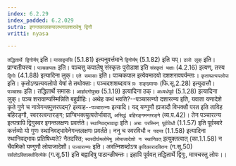 ```yaml
---
index: 6.2.29
index_padded: 6.2.029
sutra: इगन्तकालकपालभगालशरावेषु द्विगौ
vritti: nyasa

---
```

`तद्धितार्थे द्विगोर्यप्` इति। `मासाद्व्यसि` (5.1.81) इत्यनुवर्त्तमाने `द्विगोर्यष्` (5.1.82) इति यप्। `ठञो लुक्` इति। प्राग्वतीयस्य। `पञ्चकपलः` इति। पञ्चसु कपालेषु संस्कृतः पुरोडाश इति `संस्कृतं भक्षाः` (4.2.16) इत्यण्, तस्य `द्विगोः` (4.1.88) इत्यादिना लुक्।
`एते समासाः` इति। पञ्चकपाल इत्येवमादयो दशशरावपर्यन्ताः। `कृताष्प्रत्ययलोपा` इति। कृतोऽण्प्रत्ययलोपो येषां ते तथोक्ताः। पञ्चदशशब्दावत्र `ग्रः सङ्ख्यायाः` (फि.सू.2.28) इत्युदात्तौ।
`पञ्चाश्वः` इति। तद्धितार्थे समासः। `आर्हादगोपुच्छ` (5.1.19) इत्यादिना ठक्। `अध्यर्धपूर्व` (5.1.28) इत्यादिना लुक्। पञ्च शरावाण्यस्मिन्निति बहुव्रीहिः।
अथेह कथं भवति?--पञ्चारत्न्यो दशारत्न्य इति, यवाता यणादेशे कृते गुणे च नात्रेगन्तमुत्तरपदम्? इत्याह--`पञ्चारत्न्यः` इत्यादि। यद् यण्गुणौ ह्यजादौ विभक्तौ परत इति ताविह बहिरङ्गौ, स्वरस्त्वन्तरङ्ग; प्राग्विभक्त्युत्पत्तेर्भावात्, `असिद्धं बहिरङ्गमन्तरङ्गे` (व्य.प.42)। तेन पञ्चारत्न्य इत्यत्रापि द्विगुस्वर इगन्तलक्षणः प्रवर्त्तते। `स्थानिवद्भावाद्वा` इति। `अचः परस्मिन् पूर्वविधौ` (1.1.57) इति पूर्वस्वरे कर्त्तव्यो यो गुणः स्थानिवद्भावेनेगन्तलक्षणः प्रवर्तते। ननु च स्वरविधौ `न पदन्त` (1.1.58) इत्यादिना स्थानिवद्भावः प्रतिषिध्यते? नैतदस्ति; `स्वरदीर्घयलोपेषु लोपाजादेशो न स्थानिवत्` इत्युक्तत्वात् (का.1.1.58) न चैवमिको यण्गुणौ लोपाजादेशौ। `पञ्चारत्न्यः` इति। अरत्निशब्दोऽत्र `कृदिकारादक्तिनः` (ग.सू.50) `सर्वतोऽक्तिन्नर्थादित्येके` (ग.सू.51) इति बह्वादिषु पाठान्ङीषन्तः। इहापि पूर्ववत् तद्धितार्थे द्विगुः, मात्रचस्तु लोपः।।